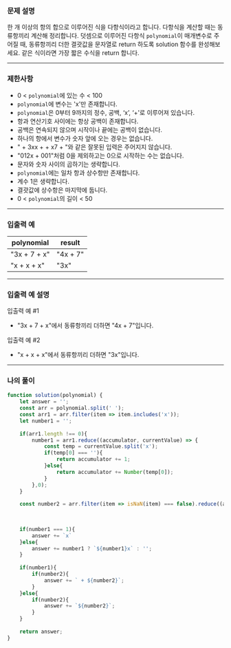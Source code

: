 ### **문제 설명**

한 개 이상의 항의 합으로 이루어진 식을 다항식이라고 합니다. 다항식을 계산할 때는 동류항끼리 계산해 정리합니다. 덧셈으로 이루어진 다항식 `polynomial`이 매개변수로 주어질 때, 동류항끼리 더한 결괏값을 문자열로 return 하도록 solution 함수를 완성해보세요. 같은 식이라면 가장 짧은 수식을 return 합니다.

---

### 제한사항

- 0 < `polynomial`에 있는 수 < 100
- `polynomial`에 변수는 'x'만 존재합니다.
- `polynomial`은 0부터 9까지의 정수, 공백, ‘x’, ‘+'로 이루어져 있습니다.
- 항과 연산기호 사이에는 항상 공백이 존재합니다.
- 공백은 연속되지 않으며 시작이나 끝에는 공백이 없습니다.
- 하나의 항에서 변수가 숫자 앞에 오는 경우는 없습니다.
- " + 3xx + + x7 + "와 같은 잘못된 입력은 주어지지 않습니다.
- "012x + 001"처럼 0을 제외하고는 0으로 시작하는 수는 없습니다.
- 문자와 숫자 사이의 곱하기는 생략합니다.
- `polynomial`에는 일차 항과 상수항만 존재합니다.
- 계수 1은 생략합니다.
- 결괏값에 상수항은 마지막에 둡니다.
- 0 < `polynomial`의 길이 < 50

---

### 입출력 예

| polynomial | result |
| --- | --- |
| "3x + 7 + x" | "4x + 7" |
| "x + x + x" | "3x" |

---

### 입출력 예 설명

입출력 예 #1

- "3x + 7 + x"에서 동류항끼리 더하면 "4x + 7"입니다.

입출력 예 #2

- "x + x + x"에서 동류항끼리 더하면 "3x"입니다.

---

### 나의 풀이

```javascript
function solution(polynomial) {
    let answer = '';
    const arr = polynomial.split(' ');
    const arr1 = arr.filter(item => item.includes('x'));
    let number1 = '';
    
    if(arr1.length !== 0){
        number1 = arr1.reduce((accumulator, currentValue) => {
            const temp = currentValue.split('x');
            if(temp[0] === ''){
                return accumulator += 1;
            }else{
                return accumulator += Number(temp[0]);
            }
        },0);
    }
    
    const number2 = arr.filter(item => isNaN(item) === false).reduce((accumulator, currentValue) => accumulator + Number(currentValue),0);

    
    
    if(number1 === 1){
        answer += `x`
    }else{
        answer += number1 ? `${number1}x` : '';
    }
    
    if(number1){
        if(number2){
            answer += ` + ${number2}`;
        }
    }else{
        if(number2){
            answer += `${number2}`;
        }
    }
    
    return answer;
}
```